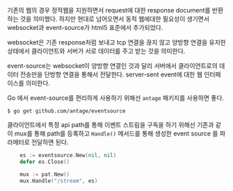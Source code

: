 기존의 웹의 경우 정적웹을 지원하면서 request에 대한 response document를 반환하는 것을 의미했다. 하지만 현대로 넘어오면서 동적 웹에대한 필요성이 생기면서 websocket과 event-source가 html5 표준에서 추가되었다.

websocket은 기존 response처럼 보내고 tcp 연결을 끊지 않고 양방향 연결을 유지한 상태에서 클라이언트와 서버가 서로 데이터를 주고 받는 것을 의미한다.

event-source는 websocket이 양방향 연결인 것과 달리 서버에서 클라이언트로의 데이터 전송만을 단방향 연결을 통해서 전달한다. server-sent event에 대한 웹 인터페이스를 의미한다.


Go 에서 event-source를 편리하게 사용하기 위해선 `antage` 패키지를 사용하면 좋다.

```terminal
$ go get github.com/antage/eventsource
```

클라이언트에서 특정 api path를 통해 이벤트 스트림을 구독을 하기 위해선 기존과 같이 mux를 통해 path를 등록하고 `Handle()` 메서드를 통해 생성한 event source 를 파라메터로 전달하면 된다.

```go
	es := eventsource.New(nil, nil)
	defer es.Close()

	mux := pat.New()
	mux.Handle("/stream", es)
```